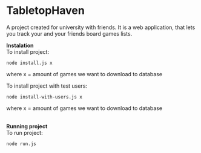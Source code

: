 # TabletopHaven
A project created for university with friends. It is a web application, that lets you track your and your friends board games lists.

**Instalation**<br />
To install project:
```
node install.js x
```
where x = amount of games we want to download to database<br />

To install project with test users:
```
node install-with-users.js x
```
where x = amount of games we want to download to database<br /><br />

**Running project**<br />
To run project:
```
node run.js
```
